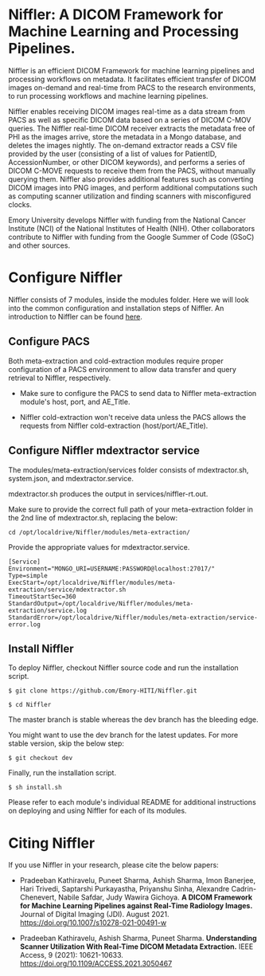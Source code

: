 # Niffler: A DICOM Framework for Machine Learning and Processing Pipelines.

Niffler is an efficient DICOM Framework for machine learning pipelines and processing workflows on metadata. It facilitates efficient transfer of DICOM images on-demand and real-time from PACS to the research environments, to run processing workflows and machine learning pipelines.

Niffler enables receiving DICOM images real-time as a data stream from PACS as well as specific DICOM data based on a series of DICOM C-MOV queries. The Niffler real-time DICOM receiver extracts the metadata free of PHI as the images arrive, store the metadata in a Mongo database, and deletes the images nightly. The on-demand extractor reads a CSV file provided by the user (consisting of a list of values for PatientID, AccessionNumber, or other DICOM keywords), and performs a series of DICOM C-MOVE requests to receive them from the PACS, without manually querying them. Niffler also provides additional features such as converting DICOM images into PNG images, and perform additional computations such as computing scanner utilization and finding scanners with misconfigured clocks.

Emory University develops Niffler with funding from the National Cancer Institute (NCI) of the National Institutes of Health (NIH). Other collaborators contribute to Niffler with funding from the Google Summer of Code (GSoC) and other sources.

# Configure Niffler

Niffler consists of 7 modules, inside the modules folder. Here we will look into the common configuration and installation steps of Niffler. An introduction to Niffler can be found [here](https://emory-hiti.github.io/Niffler/).

## Configure PACS

Both meta-extraction and cold-extraction modules require proper configuration of a PACS environment to allow data transfer and query retrieval to Niffler, respectively.

* Make sure to configure the PACS to send data to Niffler meta-extraction module's host, port, and AE_Title. 

* Niffler cold-extraction won't receive data unless the PACS allows the requests from Niffler cold-extraction (host/port/AE_Title).


## Configure Niffler mdextractor service

The modules/meta-extraction/services folder consists of mdextractor.sh, system.json, and mdextractor.service.

mdextractor.sh produces the output in services/niffler-rt.out.

Make sure to provide the correct full path of your meta-extraction folder in the 2nd line of mdextractor.sh, replacing the below:

```
cd /opt/localdrive/Niffler/modules/meta-extraction/
```

Provide the appropriate values for mdextractor.service.

```
[Service]
Environment="MONGO_URI=USERNAME:PASSWORD@localhost:27017/"
Type=simple
ExecStart=/opt/localdrive/Niffler/modules/meta-extraction/service/mdextractor.sh
TimeoutStartSec=360
StandardOutput=/opt/localdrive/Niffler/modules/meta-extraction/service.log
StandardError=/opt/localdrive/Niffler/modules/meta-extraction/service-error.log
```

## Install Niffler

To deploy Niffler, checkout Niffler source code and run the installation script.
```
$ git clone https://github.com/Emory-HITI/Niffler.git

$ cd Niffler
```
The master branch is stable whereas the dev branch has the bleeding edge.

You might want to use the dev branch for the latest updates. For more stable version, skip the below step:
```
$ git checkout dev
```
Finally, run the installation script.
```
$ sh install.sh
```

Please refer to each module's individual README for additional instructions on deploying and using Niffler for each of its modules.



# Citing Niffler

If you use Niffler in your research, please cite the below papers:

* Pradeeban Kathiravelu, Puneet Sharma, Ashish Sharma, Imon Banerjee, Hari Trivedi, Saptarshi Purkayastha, Priyanshu Sinha, Alexandre Cadrin-Chenevert, Nabile Safdar, Judy Wawira Gichoya. **A DICOM Framework for Machine Learning Pipelines against Real-Time Radiology Images.** Journal of Digital Imaging (JDI). August 2021. https://doi.org/10.1007/s10278-021-00491-w

* Pradeeban Kathiravelu, Ashish Sharma, Puneet Sharma. **Understanding Scanner Utilization With Real-Time DICOM Metadata Extraction.** IEEE Access, 9 (2021): 10621-10633. https://doi.org/10.1109/ACCESS.2021.3050467
